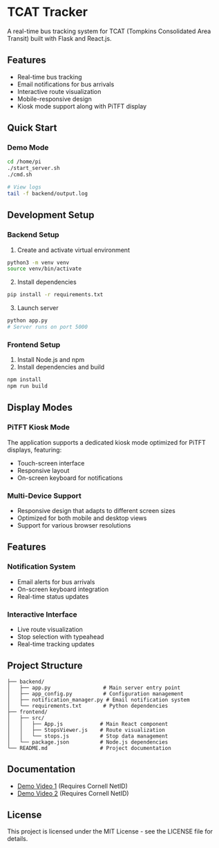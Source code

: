 # TCAT Tracker

A real-time bus tracking system for TCAT (Tompkins Consolidated Area Transit) built with Flask and React.js.

## Features

- Real-time bus tracking
- Email notifications for bus arrivals
- Interactive route visualization
- Mobile-responsive design
- Kiosk mode support along with PiTFT display

## Quick Start

### Demo Mode

```bash
cd /home/pi
./start_server.sh
./cmd.sh

# View logs
tail -f backend/output.log
```

## Development Setup

### Backend Setup

1. Create and activate virtual environment

```bash
python3 -m venv venv
source venv/bin/activate
```

2. Install dependencies

```bash
pip install -r requirements.txt
```

3. Launch server

```bash
python app.py
# Server runs on port 5000
```

### Frontend Setup

1. Install Node.js and npm
2. Install dependencies and build

```bash
npm install
npm run build
```

## Display Modes

### PiTFT Kiosk Mode

The application supports a dedicated kiosk mode optimized for PiTFT displays, featuring:

- Touch-screen interface
- Responsive layout
- On-screen keyboard for notifications

### Multi-Device Support

- Responsive design that adapts to different screen sizes
- Optimized for both mobile and desktop views
- Support for various browser resolutions

## Features

### Notification System

- Email alerts for bus arrivals
- On-screen keyboard integration
- Real-time status updates

### Interactive Interface

- Live route visualization
- Stop selection with typeahead
- Real-time tracking updates

## Project Structure

```
├── backend/
│   ├── app.py                 # Main server entry point
│   ├── app_config.py          # Configuration management
│   ├── notification_manager.py # Email notification system
│   └── requirements.txt       # Python dependencies
├── frontend/
│   ├── src/
│   │   ├── App.js            # Main React component
│   │   ├── StopsViewer.js    # Route visualization
│   │   └── stops.js          # Stop data management
│   └── package.json          # Node.js dependencies
└── README.md                 # Project documentation
```

## Documentation

- [Demo Video 1](https://drive.google.com/file/d/1EexffGljyLN1diIFRaSe8hY7eQZBvfOS/view?usp=sharing) (Requires Cornell NetID)
- [Demo Video 2](https://drive.google.com/file/d/10gTdPnRN-oDLlZ8IlpzHvNlZ-8wBmv5t/view?usp=sharing) (Requires Cornell NetID)

## License

This project is licensed under the MIT License - see the LICENSE file for details.
